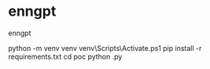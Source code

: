 # enngpt
enngpt

python -m venv venv
venv\Scripts\Activate.ps1
pip install -r requirements.txt
cd poc
python <filename>.py